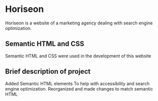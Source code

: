 # Horiseon

Horiseon is a website of a marketing agency dealing with search engine optimization.

## Semantic HTML and CSS

Semantic HTML and CSS were used  in the development of this website

## Brief description of project

Added Semantic HTML elements To help with accessibility and search engine optimization.
Reorganized and made changes to match semantic HTML



